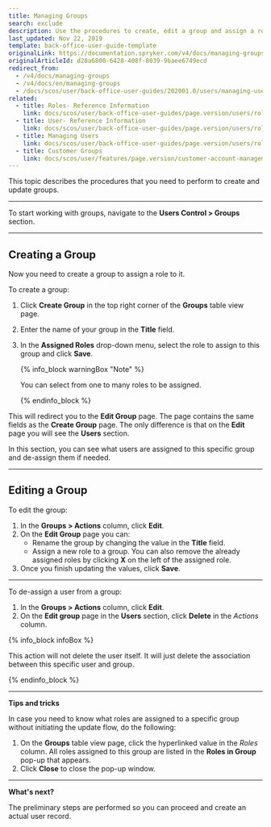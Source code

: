 ```yaml
---
title: Managing Groups
search: exclude
description: Use the procedures to create, edit a group and assign a role to this group in the Back Office.
last_updated: Nov 22, 2019
template: back-office-user-guide-template
originalLink: https://documentation.spryker.com/v4/docs/managing-groups
originalArticleId: d28a6800-6428-408f-8039-9baee6749ecd
redirect_from:
  - /v4/docs/managing-groups
  - /v4/docs/en/managing-groups
  - /docs/scos/user/back-office-user-guides/202001.0/users/managing-user-groups/creating-user-groups.html
related:
  - title: Roles- Reference Information
    link: docs/scos/user/back-office-user-guides/page.version/users/roles-groups-and-users/references/roles-reference-information.html
  - title: User- Reference Information
    link: docs/scos/user/back-office-user-guides/page.version/users/roles-groups-and-users/references/user-reference-information.html
  - title: Managing Users
    link: docs/scos/user/back-office-user-guides/page.version/users/roles-groups-and-users/managing-users.html
  - title: Customer Groups
    link: docs/scos/user/features/page.version/customer-account-management-feature-overview/customer-groups-overview.html
---
```


This topic describes the procedures that you need to perform to create and update groups.
***

To start working with groups, navigate to the **Users Control > Groups** section.
***

## Creating a Group

Now you need to create a group to assign a role to it.

To create a group:
1. Click **Create Group** in the top right corner of the **Groups** table view page.
2. Enter the name of your group in the **Title** field.
3. In the **Assigned Roles** drop-down menu, select the role to assign to this group and click **Save**.

    {% info_block warningBox "Note" %}

    You can select from one to many roles to be assigned.

    {% endinfo_block %}

This will redirect you to the **Edit Group** page. The page contains the same fields as the **Create Group** page. The only difference is that on the **Edit** page you will see the **Users** section.

In this section, you can see what users are assigned to this specific group and de-assign them if needed.
***

## Editing a Group

To edit the group:
1. In the **Groups > Actions** column, click **Edit**.
2. On the **Edit Group** page you can:
    * Rename the group by changing the value in the **Title** field.
    * Assign a new role to a group.
        You can also remove the already assigned roles by clicking **X** on the left of the assigned role.
4. Once you finish updating the values, click **Save**.

***

To de-assign a user from a group:
1. In the **Groups > Actions** column, click **Edit**.
2. On the **Edit group** page in the **Users** section, click **Delete** in the _Actions_ column.

{% info_block infoBox %}

This action will not delete the user itself. It will just delete the association between this specific user and group.

{% endinfo_block %}

***

**Tips and tricks**

In case you need to know what roles are assigned to a specific group without initiating the update flow, do the following:
1. On the **Groups** table view page, click the hyperlinked value in the _Roles_ column.
    All roles assigned to this group are listed in the **Roles in Group** pop-up that appears.
2. Click **Close** to close the pop-up window.

***

**What's next?**

The preliminary steps are performed so you can proceed and create an actual user record.
